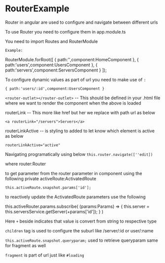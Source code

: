 # RouterExample

Router in angular are used to configure and navigate between different urls

To use Router you need to configure them in app.module.ts 

You need to import Routes and RouterModule

`Example:`

RouterModule.forRoot([
  { path:'',component:HomeComponent },
  { path:'users',component:UsersComponent },
  { path:'servers',component:ServersComponent }
]);

To configure dynamic values as part of url you need to make use of `:`

`{ path:'users/:id',component:UsersComponent }`

`<router-outlet></router-outlet>` -- This should be defined in your .html file where we want to render the component when the above is loaded

routerLink -- This more like href but her we replace with path url as below

`<a routerLink="/servers">Servers</a>`

routerLinkActive -- is styling to added to let know which element is active as below

`routerLinkActive="active"` 

Navigating programatically using below 
`this.router.navigate([''edit])`

where router:Router

to get parameter from the router parameter in component using the following
private activeRoute:ActivatedRoute

`this.activeRoute.snapshot.params['id'];`

to reactively update the ActivatedRoute parameters use the following 

this.activeRouter.params.subscribe(
      (params:Params) => {
        this.server = this.serversService.getServer(+params['id']);
      }
    )

  Here `+` beside indicates that value is convert from string to respective type

  `children` tag is used to configure the suburl like /server/:id or user/:name

  `this.activeRoute.snapshot.queryparam;` used to retrieve queryparam same for fragment as well

  `fragment` is part of url just like `#loading`
